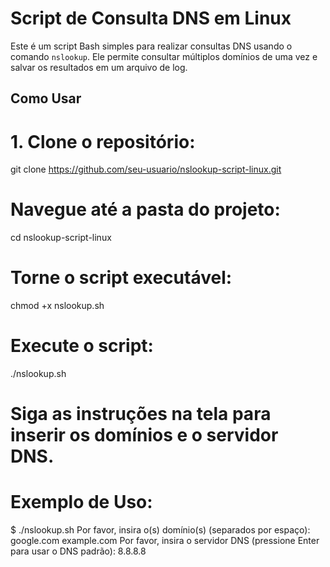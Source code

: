 
# Script de Consulta DNS em Linux

Este é um script Bash simples para realizar consultas DNS usando o comando `nslookup`. Ele permite consultar múltiplos domínios de uma vez e salvar os resultados em um arquivo de log.

## Como Usar

# 1. Clone o repositório:

git clone https://github.com/seu-usuario/nslookup-script-linux.git

# Navegue até a pasta do projeto:
cd nslookup-script-linux

# Torne o script executável:
chmod +x nslookup.sh

# Execute o script:
./nslookup.sh

# Siga as instruções na tela para inserir os domínios e o servidor DNS.

<!-- Funcionalidades
1 Consulta DNS para múltiplos domínios.

2 Suporte a servidores DNS personalizados.

3 Salvamento dos resultados em um arquivo de log. -->

# Exemplo de Uso:
$ ./nslookup.sh
Por favor, insira o(s) domínio(s) (separados por espaço): google.com example.com
Por favor, insira o servidor DNS (pressione Enter para usar o DNS padrão): 8.8.8.8